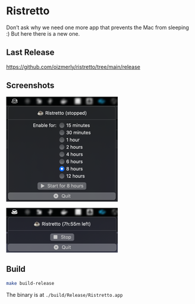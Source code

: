 # Ristretto
Don’t ask why we need one more app that prevents the Mac from sleeping :) But here there is a new one.

## Last Release
https://github.com/oizmerly/ristretto/tree/main/release

## Screenshots
![](./screenshot1.png)

![](./screenshot2.png)

## Build
```sh
make build-release
```
The binary is at `./build/Release/Ristretto.app`

